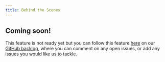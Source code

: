 ```yaml
---
title: Behind the Scenes
---
```


## Coming soon!

This feature is not ready yet but you can follow this feature [here](https://github.com/kintohub/backlog/issues/19) on our [GitHub backlog](https://github.com/kintohub/backlog), where you can comment on any open issues, or add any issues you would like us to tackle.
